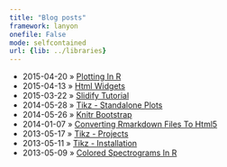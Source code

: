```yaml
---
title: "Blog posts"
framework: lanyon
onefile: False
mode: selfcontained
url: {lib: ../libraries}
---
```


- 2015-04-20 &raquo; [Plotting In R](../posts/2015-04-20_plotting_in_r/index.html)
- 2015-04-13 &raquo; [Html Widgets](../posts/2015-04-13_html_widgets/index.html)
- 2015-03-22 &raquo; [Slidify Tutorial](../posts/2015-03-22_slidify_tutorial/index.html)
- 2014-05-28 &raquo; [Tikz - Standalone Plots](../posts/2014-05-28_tikz_-_standalone_plots/index.html)
- 2014-05-26 &raquo; [Knitr Bootstrap](../posts/2014-05-26_knitr_bootstrap/index.html)
- 2014-01-07 &raquo; [Converting Rmarkdown Files To Html5](../posts/2014-01-07_converting_rmarkdown_files_to_html5/index.html)
- 2013-05-17 &raquo; [Tikz - Projects](../posts/2013-05-17_tikz_-_projects/index.html)
- 2013-05-11 &raquo; [Tikz - Installation](../posts/2013-05-11_tikz_-_installation/index.html)
- 2013-05-09 &raquo; [Colored Spectrograms In R](../posts/2013-05-09_colored_spectrograms_in_r/index.html)


